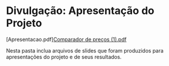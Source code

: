 # Divulgação: Apresentação do Projeto
[Apresentacao.pdf][Comparador de preços (1).pdf](https://github.com/ICEI-PUC-Minas-PPLES-TI/plf-es-2022-1-ti1-7924100-t1-g4-comparacao-de-preco-2/files/9072992/Comparador.de.precos.1.pdf)


Nesta pasta inclua arquivos de slides que foram produzidos para apresentações do projeto e de seus resultados.

